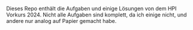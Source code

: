 Dieses Repo enthält die Aufgaben und einige Lösungen von dem HPI Vorkurs 2024.
Nicht alle Aufgaben sind komplett, da ich einige nicht, und andere nur analog auf Papier gemacht habe.
